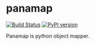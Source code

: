 # panamap

[![Build Status](https://travis-ci.com/kirillsulim/panamap.svg?branch=master)](https://travis-ci.com/kirillsulim/panamap)
[![PyPI version](https://badge.fury.io/py/panamap.svg)](https://badge.fury.io/py/panamap)


Panamap is python object mapper.
